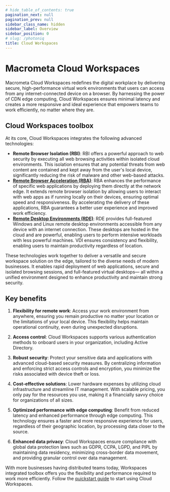 ```yaml
---
# hide_table_of_contents: true
pagination_next: null
pagination_prev: null
sidebar_class_name: hidden
sidebar_label: Overview
sidebar_position: 0
# slug: /photoniq
title: Cloud Workspaces
---
```


# Macrometa Cloud Workspaces

Macrometa Cloud Workspaces redefines the digital workplace by delivering secure, high-performance virtual work environments that users can access from any internet-connected device on a browser. By harnessing the power of CDN edge computing, Cloud Workspaces ensures minimal latency and creates a more responsive and ideal experience that empowers teams to work efficiently, no matter where they are.

<grid cols={3}>
 <card
    heading="Quickstart"
    description="Install the prerequisites to start using Cloud Workspaces"
    href="/quickstart"
  />
   <card
    heading="Remote Browser Accelerator"
    description="Access your web apps at the edge for better performance"
    href="/workspaces/remote-browser-accelerator"
  />
   <card
    heading="Remote Desktop Environments"
    description="Access Windows and Linux remote desktops for your work"
    href="/workspaces/remote-desktop-enviroment"
  />
 </grid>

## Cloud Workspaces toolbox

At its core, Cloud Workspaces integrates the following advanced technologies:

- **Remote Browser Isolation (RBI)**: RBI offers a powerful approach to web security by executing all web browsing activities within isolated cloud environments. This isolation ensures that any potential threats from web content are contained and kept away from the user's local device, significantly reducing the risk of malware and other web-based attacks.
- **[Remote Browser Acceleration (RBA)](./remote-browser-accelerator/index.md)**: RBA enhances the performance of specific web applications by deploying them directly at the network edge. It extends remote browser isolation by allowing users to interact with web apps as if running locally on their devices, ensuring optimal speed and responsiveness. By accelerating the delivery of these applications, RBA guarantees a better user experience and improved work efficiency. 
- **[Remote Desktop Environments (RDE)](./remote-desktop-enviroment/index.md)**: RDE provides full-featured Windows and Linux remote desktop environments accessible from any device with an internet connection. These desktops are hosted in the cloud and are powerful, enabling users to perform intensive workloads with less powerful machines. VDI ensures consistency and flexibility, enabling users to maintain productivity regardless of location.

These technologies work together to deliver a versatile and secure workspace solution on the edge, tailored to the diverse needs of modern businesses. It enables rapid deployment of web applications, secure and isolated browsing sessions, and full-featured virtual desktops— all within a unified environment designed to enhance productivity and maintain strong security.

## Key benefits

1. **Flexibility for remote work**: Access your work environment from anywhere, ensuring you remain productive no matter your location or the limitations of your local device. This flexibility helps maintain operational continuity, even during unexpected disruptions.

2. **Access control**: Cloud Workspaces supports various authentication methods to onboard users in your organization, including Active Directory.

2. **Robust security**: Protect your sensitive data and applications with advanced cloud-based security measures. By centralizing information and enforcing strict access controls and encryption, you minimize the risks associated with device theft or loss.

3. **Cost-effective solutions**: Lower hardware expenses by utilizing cloud infrastructure and streamline IT management. With scalable pricing, you only pay for the resources you use, making it a financially savvy choice for organizations of all sizes.

4. **Optimized performance with edge computing**: Benefit from reduced latency and enhanced performance through edge computing. This technology ensures a faster and more responsive experience for users, regardless of their geographic location, by processing data closer to the source.

5. **Enhanced data privacy**: Cloud Workspaces ensure compliance with global data protection laws such as GDPR, CCPA, LGPD, and PIPL by maintaining data residency, minimizing cross-border data movement, and providing granular control over data management.

With more businesses having distributed teams today, Workspaces integrated toolbox offers you the flexibility and performance required to work more efficiently. Follow the [quickstart guide](quickstart.md) to start using Cloud Workspaces.  
